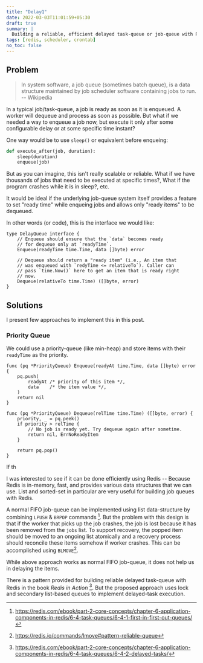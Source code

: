 ```yaml
---
title: "DelayQ"
date: 2022-03-03T11:01:59+05:30
draft: true
summary: |
  Building a reliable, efficient delayed task-queue or job-queue with Redis.
tags: [redis, scheduler, crontab]
no_toc: false
---
```


## Problem

> In system software, a job queue (sometimes batch queue), is a data structure maintained by job scheduler software containing jobs to run. -- Wikipedia

In a typical job/task-queue, a job is ready as soon as it is enqueued. A worker will dequeue and process as soon as possible. But what if we needed a way to enqueue a job now, but execute it only after some configurable delay or at some specific time instant?

One way would be to use `sleep()` or equivalent before enqueing:

```python
def execute_after(job, duration):
    sleep(duration)
    enqueue(job)
```

But as you can imagine, this isn't really scalable or reliable. What if we have thousands of jobs that need to be executed at specific times?, What if the program crashes while it is in sleep?, etc.

It would be ideal if the underlying job-queue system itself provides a feature to set "ready time" while enqueing jobs and allows only "ready items" to be dequeued.

In other words (or code), this is the interface we would like:

```golang
type DelayQueue interface {
    // Enqueue should ensure that the `data` becomes ready
    // for dequeue only at `readyTime`.
    Enqueue(readyTime time.Time, data []byte) error

    // Dequeue should return a "ready item" (i.e., An item that
    // was enqueued with `redyTime <= relativeTo`). Caller can
    // pass `time.Now()` here to get an item that is ready right
    // now.
    Dequeue(relativeTo time.Time) ([]byte, error)
}
```

## Solutions

I present few approaches to implement this in this post.

### Priority Queue

We could use a priority-queue (like min-heap) and store items with their `readyTime` as the
priority.

```golang
func (pq *PriorityQueue) Enqueue(readyAt time.Time, data []byte) error {
    pq.push(
        readyAt /* priority of this item */,
        data    /* the item value */,
    )
    return nil
}

func (pq *PriorityQueue) Dequeue(relTime time.Time) ([]byte, error) {
    priority, _ = pq.peek()
    if priority > relTime {
        // No job is ready yet. Try dequeue again after sometime.
        return nil, ErrNoReadyItem
    }

    return pq.pop()
}
```

If th

I was interested to see if it can be done efficiently using Redis -- Because Redis is in-memory, fast, and provides various data structures that we can use. List and sorted-set in particular are very useful for building job queues with Redis.

A normal FIFO job-queue can be implemented using list data-structure by combining `LPUSH` &
`BRPOP` commands [^3]. But the problem with this design is that if the worker that picks up
the job crashes, the job is lost because it has been removed from the `jobs` list. To support
recovery, the popped item should be moved to an ongoing list atomically and a recovery process
should reconcile these items somehow if worker crashes. This can be accomplished using `BLMOVE`[^4].

While above approach works as normal FIFO job-queue, it does not help us in delaying the items.

There is a pattern provided for building reliable delayed task-queue with Redis in the book
_Redis in Action_ [^5]. But the proposed approach uses lock and secondary list-based queues to
implement delayed-task execution.

[^1]: https://redis.io/topics/benchmarks
[^2]: https://www.2ndquadrant.com/en/blog/what-is-select-skip-locked-for-in-postgresql-9-5/
[^3]: https://redis.com/ebook/part-2-core-concepts/chapter-6-application-components-in-redis/6-4-task-queues/6-4-1-first-in-first-out-queues/
[^4]: https://redis.io/commands/lmove#pattern-reliable-queue
[^5]: https://redis.com/ebook/part-2-core-concepts/chapter-6-application-components-in-redis/6-4-task-queues/6-4-2-delayed-tasks/
